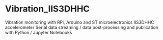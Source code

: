 # Vibration_IIS3DHHC
Vibration monitoring with RPi, Arduino and ST microelectronics IIS3DHHC accelerometer
Serial data streaming / data post-processing and publication with Python / Jupyter Notebooks

